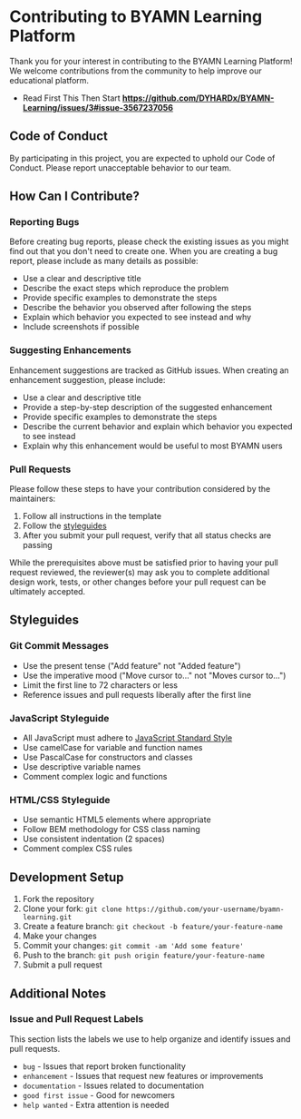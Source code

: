 

# Contributing to BYAMN Learning Platform

Thank you for your interest in contributing to the BYAMN Learning Platform! We welcome contributions from the community to help improve our educational platform.
- Read First This Then Start **https://github.com/DYHARDx/BYAMN-Learning/issues/3#issue-3567237056**

## Code of Conduct

By participating in this project, you are expected to uphold our Code of Conduct. Please report unacceptable behavior to our team.

## How Can I Contribute?

### Reporting Bugs

Before creating bug reports, please check the existing issues as you might find out that you don't need to create one. When you are creating a bug report, please include as many details as possible:

- Use a clear and descriptive title
- Describe the exact steps which reproduce the problem
- Provide specific examples to demonstrate the steps
- Describe the behavior you observed after following the steps
- Explain which behavior you expected to see instead and why
- Include screenshots if possible

### Suggesting Enhancements

Enhancement suggestions are tracked as GitHub issues. When creating an enhancement suggestion, please include:

- Use a clear and descriptive title
- Provide a step-by-step description of the suggested enhancement
- Provide specific examples to demonstrate the steps
- Describe the current behavior and explain which behavior you expected to see instead
- Explain why this enhancement would be useful to most BYAMN users

### Pull Requests

Please follow these steps to have your contribution considered by the maintainers:

1. Follow all instructions in the template
2. Follow the [styleguides](#styleguides)
3. After you submit your pull request, verify that all status checks are passing

While the prerequisites above must be satisfied prior to having your pull request reviewed, the reviewer(s) may ask you to complete additional design work, tests, or other changes before your pull request can be ultimately accepted.

## Styleguides

### Git Commit Messages

- Use the present tense ("Add feature" not "Added feature")
- Use the imperative mood ("Move cursor to..." not "Moves cursor to...")
- Limit the first line to 72 characters or less
- Reference issues and pull requests liberally after the first line

### JavaScript Styleguide

- All JavaScript must adhere to [JavaScript Standard Style](https://standardjs.com/)
- Use camelCase for variable and function names
- Use PascalCase for constructors and classes
- Use descriptive variable names
- Comment complex logic and functions

### HTML/CSS Styleguide

- Use semantic HTML5 elements where appropriate
- Follow BEM methodology for CSS class naming
- Use consistent indentation (2 spaces)
- Comment complex CSS rules

## Development Setup

1. Fork the repository
2. Clone your fork: `git clone https://github.com/your-username/byamn-learning.git`
3. Create a feature branch: `git checkout -b feature/your-feature-name`
4. Make your changes
5. Commit your changes: `git commit -am 'Add some feature'`
6. Push to the branch: `git push origin feature/your-feature-name`
7. Submit a pull request

## Additional Notes

### Issue and Pull Request Labels

This section lists the labels we use to help organize and identify issues and pull requests.

- `bug` - Issues that report broken functionality
- `enhancement` - Issues that request new features or improvements
- `documentation` - Issues related to documentation
- `good first issue` - Good for newcomers
- `help wanted` - Extra attention is needed
